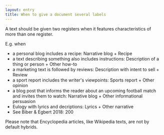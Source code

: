```yaml
---
layout: entry
title: When to give a document several labels
---
```


A text should be given two registers when it features characteristics of more than one register. 

E.g. when
- a personal blog includes a recipe: Narrative blog + Recipe
- a text describing something also includes instructions: Description of a thing or person + Other how-to
- a marketing text is followed by reviews: Description with intent to sell + Review
- a sport report includes the writer's viewpoints: Sports report + Other opinion
- a blog post that informs the reader about an upcoming football match and invites them to watch: Narrative blog + Other informational persuasion
- Eulogy with lyrics and decriptions: Lyrics + Other narrative
- See Biber & Egbert 2018: 200

Please note that Encyclopedia articles, like Wikipedia texts, are not by default hybrids.


